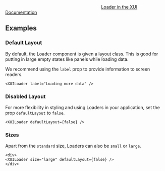<div class="xui-margin-vertical">
	<div>
		<svg focusable="false" class="xui-icon xui-icon-inline xui-icon-large xui-icon-color-blue"> <use xlink:href="#xui-icon-bookmark" role="presentation"/></svg>
		<span><a href="../section-loaders.html#loaders">Loader in the XUI Documentation</a></span>
	</div>
</div>

## Examples

### Default Layout

By default, the Loader component is given a layout class. This is good for putting in large empty states like panels while loading data.

We recommend using the `label` prop to provide information to screen readers.

```
<XUILoader label="Loading more data" />
```
### Disabled Layout

For more flexibility in styling and using Loaders in your application, set the prop `defaultLayout` to `false`.

```
<XUILoader defaultLayout={false} />
```

### Sizes

Apart from the `standard` size, Loaders can also be `small` or `large`.

```
<div>
<XUILoader size="large" defaultLayout={false} />
</div>
```
